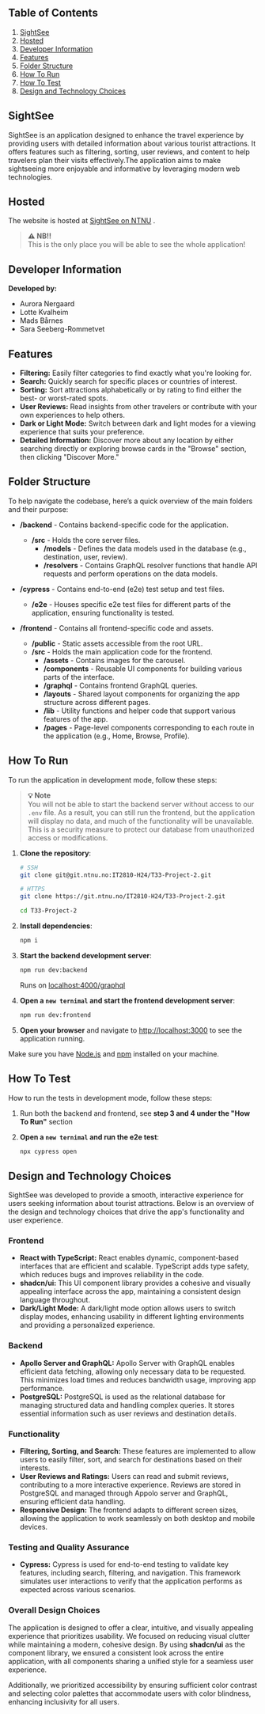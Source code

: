 ## Table of Contents

1. [SightSee](#sightsee)
2. [Hosted](#hosted)
3. [Developer Information](#developer-information)
4. [Features](#features)
5. [Folder Structure](#folder-structure)
6. [How To Run](#how-to-run)
7. [How To Test](#how-to-test)
8. [Design and Technology Choices](#design-and-technology-choices)

## SightSee

SightSee is an application designed to enhance the travel experience by providing users with detailed information about various tourist attractions. It offers features such as filtering, sorting, user reviews, and content to help travelers plan their visits effectively.The application aims to make sightseeing more enjoyable and informative by leveraging modern web technologies.

## Hosted

The website is hosted at
[SightSee on NTNU](http://it2810-33.idi.ntnu.no/project2/) .

> **⚠ NB!!**
> </br>
> This is the only place you will be able to see the whole application!

## Developer Information

**Developed by:**

- Aurora Nergaard
- Lotte Kvalheim
- Mads Bårnes
- Sara Seeberg-Rommetvet

## Features

- **Filtering:** Easily filter categories to find exactly what you're looking for.
- **Search:** Quickly search for specific places or countries of interest.
- **Sorting:** Sort attractions alphabetically or by rating to find either the best- or worst-rated spots.
- **User Reviews:** Read insights from other travelers or contribute with your own experiences to help others.
- **Dark or Light Mode:** Switch between dark and light modes for a viewing experience that suits your preference.
- **Detailed Information:** Discover more about any location by either searching directly or exploring browse cards in the "Browse" section, then clicking "Discover More."

## Folder Structure

To help navigate the codebase, here’s a quick overview of the main folders and their purpose:

- **/backend** - Contains backend-specific code for the application.

  - **/src** - Holds the core server files.
    - **/models** - Defines the data models used in the database (e.g., destination, user, review).
    - **/resolvers** - Contains GraphQL resolver functions that handle API requests and perform operations on the data models.

- **/cypress** - Contains end-to-end (e2e) test setup and test files.

  - **/e2e** - Houses specific e2e test files for different parts of the application, ensuring functionality is tested.

- **/frontend** - Contains all frontend-specific code and assets.
  - **/public** - Static assets accessible from the root URL.
  - **/src** - Holds the main application code for the frontend.
    - **/assets** - Contains images for the carousel.
    - **/components** - Reusable UI components for building various parts of the interface.
    - **/graphql** - Contains frontend GraphQL queries.
    - **/layouts** - Shared layout components for organizing the app structure across different pages.
    - **/lib** - Utility functions and helper code that support various features of the app.
    - **/pages** - Page-level components corresponding to each route in the application (e.g., Home, Browse, Profile).

## How To Run

To run the application in development mode, follow these steps:

> **💡 Note** </br>
> You will not be able to start the backend server without access to our `.env` file. As a result, you can still run the frontend, but the application will display no data, and much of the functionality will be unavailable. This is a security measure to protect our database from unauthorized access or modifications.

1. **Clone the repository**:

   ```bash
   # SSH
   git clone git@git.ntnu.no:IT2810-H24/T33-Project-2.git

   # HTTPS
   git clone https://git.ntnu.no/IT2810-H24/T33-Project-2.git

   cd T33-Project-2
   ```

2. **Install dependencies**:

   ```bash
   npm i
   ```

3. **Start the backend development server**:

   ```bash
   npm run dev:backend
   ```

   Runs on [localhost:4000/graphql](localhost:4000/graphql)

4. **Open a `new ternimal` and start the frontend development server**:

   ```bash
   npm run dev:frontend
   ```

5. **Open your browser** and navigate to [http://localhost:3000](http://localhost:3000) to see the application running.

Make sure you have [Node.js](https://nodejs.org/) and [npm](https://www.npmjs.com/) installed on your machine.

## How To Test

How to run the tests in development mode, follow these steps:

1.  Run both the backend and frontend,
    see **step 3 and 4 under the "How To Run"** section
2.  **Open a `new ternimal` and run the e2e test**:

    ```bash
    npx cypress open
    ```

## Design and Technology Choices

SightSee was developed to provide a smooth, interactive experience for users seeking information about tourist attractions. Below is an overview of the design and technology choices that drive the app's functionality and user experience.

### Frontend

- **React with TypeScript:** React enables dynamic, component-based interfaces that are efficient and scalable. TypeScript adds type safety, which reduces bugs and improves reliability in the code.
- **shadcn/ui:** This UI component library provides a cohesive and visually appealing interface across the app, maintaining a consistent design language throughout.
- **Dark/Light Mode:** A dark/light mode option allows users to switch display modes, enhancing usability in different lighting environments and providing a personalized experience.

### Backend

- **Apollo Server and GraphQL:** Apollo Server with GraphQL enables efficient data fetching, allowing only necessary data to be requested. This minimizes load times and reduces bandwidth usage, improving app performance.
- **PostgreSQL:** PostgreSQL is used as the relational database for managing structured data and handling complex queries. It stores essential information such as user reviews and destination details.

### Functionality

- **Filtering, Sorting, and Search:** These features are implemented to allow users to easily filter, sort, and search for destinations based on their interests.
- **User Reviews and Ratings:** Users can read and submit reviews, contributing to a more interactive experience. Reviews are stored in PostgreSQL and managed through Appolo server and GraphQL, ensuring efficient data handling.
- **Responsive Design:** The frontend adapts to different screen sizes, allowing the application to work seamlessly on both desktop and mobile devices.

### Testing and Quality Assurance

- **Cypress:** Cypress is used for end-to-end testing to validate key features, including search, filtering, and navigation. This framework simulates user interactions to verify that the application performs as expected across various scenarios.

### Overall Design Choices

The application is designed to offer a clear, intuitive, and visually appealing experience that prioritizes usability. We focused on reducing visual clutter while maintaining a modern, cohesive design. By using **shadcn/ui** as the component library, we ensured a consistent look across the entire application, with all components sharing a unified style for a seamless user experience.

Additionally, we prioritized accessibility by ensuring sufficient color contrast and selecting color palettes that accommodate users with color blindness, enhancing inclusivity for all users.
